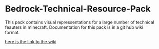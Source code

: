 # Bedrock-Technical-Resource-Pack
 This pack contains visual repressentations for a large number of technical feauters in minecraft. Documentation for this pack is in a git hub wiki format.
 
[here is the link to the wiki](https://github.com/RavinMaddHatter/Bedrock-Technical-Resource-Pack/wiki)
